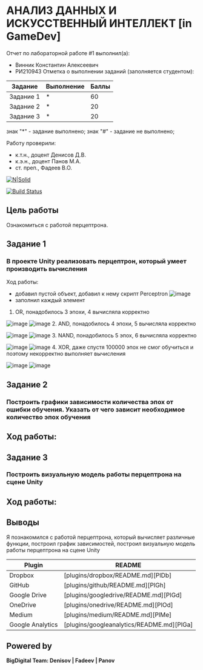 # АНАЛИЗ ДАННЫХ И ИСКУССТВЕННЫЙ ИНТЕЛЛЕКТ [in GameDev]
Отчет по лабораторной работе #1 выполнил(а):
- Винник Константин Алексеевич
- РИ210943
Отметка о выполнении заданий (заполняется студентом):

| Задание | Выполнение | Баллы |
| ------ | ------ | ------ |
| Задание 1 | * | 60 |
| Задание 2 | * | 20 |
| Задание 3 | * | 20 |

знак "*" - задание выполнено; знак "#" - задание не выполнено;

Работу проверили:
- к.т.н., доцент Денисов Д.В.
- к.э.н., доцент Панов М.А.
- ст. преп., Фадеев В.О.

[![N|Solid](https://cldup.com/dTxpPi9lDf.thumb.png)](https://nodesource.com/products/nsolid)

[![Build Status](https://travis-ci.org/joemccann/dillinger.svg?branch=master)](https://travis-ci.org/joemccann/dillinger)

## Цель работы
Ознакомиться с работой перцептрона.
## Задание 1
### В проекте Unity реализовать перцептрон, который умеет производить вычисления
Ход работы:
- добавил пустой объект, добавил к нему скрипт Perceptron
![image](https://user-images.githubusercontent.com/60822244/204272208-bff1f805-0479-4d18-ad50-c75fb4f99268.png)
- заполнил каждый элемент
1. OR, понадобилось 3 эпохи, 4 вычисляла корректно

![image](https://user-images.githubusercontent.com/60822244/204275993-da71454e-d42c-441b-96d7-2de93902ab02.png)
![image](https://user-images.githubusercontent.com/60822244/204275107-484f83ac-a1b4-49e9-ac1b-6901d3a9fce6.png)
2. AND, понадобилось 4 эпохи, 5 вычисляла корректно

![image](https://user-images.githubusercontent.com/60822244/204276056-fc5d36d7-7c81-4c02-9bfe-e6511e0be419.png)
![image](https://user-images.githubusercontent.com/60822244/204275587-2ac5ea8d-fdec-4bb5-af15-96d5acd70b26.png)
3. NAND, понадобилось 5 эпох, 6 вычисляла корректно

![image](https://user-images.githubusercontent.com/60822244/204276085-69baf390-89f3-4508-9ed3-b178cb536b87.png)
![image](https://user-images.githubusercontent.com/60822244/204275918-b12ff651-123a-46f9-a453-e36005b06da0.png)
4. XOR, даже спустя 100000 эпох не смог обучиться и поэтому некорректно выполняет вычисления

![image](https://user-images.githubusercontent.com/60822244/204277780-5b64303f-6db7-4343-b352-b1a439c139e7.png)
![image](https://user-images.githubusercontent.com/60822244/204277742-77c17538-d4bc-45d0-937f-77fd33f14c92.png)

## Задание 2
### Построить графики зависимости количества эпох от ошибки обучения. Указать от чего зависит необходимое количество эпох обучения
Ход работы:
-


## Задание 3
### Построить визуальную модель работы перцептрона на сцене Unity
Ход работы:
-

## Выводы

Я познакомился с работой перцептрона, который вычисляет различные функции, построил график зависимостей, построил визуальную модель работы перцептрона на сцене Unity

| Plugin | README |
| ------ | ------ |
| Dropbox | [plugins/dropbox/README.md][PlDb] |
| GitHub | [plugins/github/README.md][PlGh] |
| Google Drive | [plugins/googledrive/README.md][PlGd] |
| OneDrive | [plugins/onedrive/README.md][PlOd] |
| Medium | [plugins/medium/README.md][PlMe] |
| Google Analytics | [plugins/googleanalytics/README.md][PlGa] |

## Powered by

**BigDigital Team: Denisov | Fadeev | Panov**
